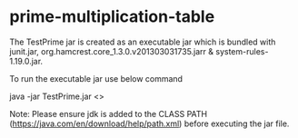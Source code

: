 # prime-multiplication-table
 
The TestPrime jar is created as an executable jar which is bundled with junit.jar, org.hamcrest.core_1.3.0.v201303031735.jarr & system-rules-1.19.0.jar.

To run the executable jar use below command

java -jar TestPrime.jar <<argument>>

Note: Please ensure jdk is added to the CLASS PATH (https://java.com/en/download/help/path.xml) before executing the jar file.

